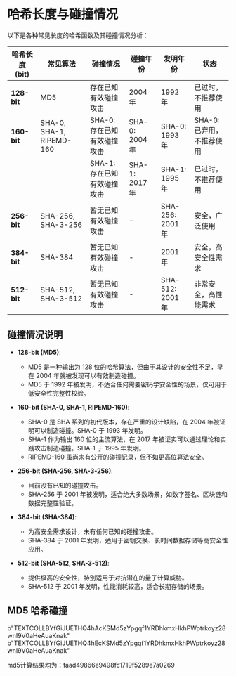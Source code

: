 # 哈希长度与碰撞情况

以下是各种常见长度的哈希函数及其碰撞情况分析：

| 哈希长度 (bit) | 常见算法                 | 碰撞情况                    | 碰撞年份       | 发明年份         | 状态                      |
| -------------- | ------------------------ | --------------------------- | -------------- | ---------------- | ------------------------- |
| **128-bit**    | MD5                      | 存在已知有效碰撞攻击        | 2004 年        | 1992 年          | 已过时，不推荐使用        |
| **160-bit**    | SHA-0, SHA-1, RIPEMD-160 | SHA-0: 存在已知有效碰撞攻击 | SHA-0: 2004 年 | SHA-0: 1993 年   | SHA-0: 已弃用，不推荐使用 |
|                |                          | SHA-1: 存在已知有效碰撞攻击 | SHA-1: 2017 年 | SHA-1: 1995 年   | 已过时，不推荐使用        |
| **256-bit**    | SHA-256, SHA-3-256       | 暂无已知有效碰撞攻击        | -              | SHA-256: 2001 年 | 安全，广泛使用            |
| **384-bit**    | SHA-384                  | 暂无已知有效碰撞攻击        | -              | 2001 年          | 安全，高安全性需求        |
| **512-bit**    | SHA-512, SHA-3-512       | 暂无已知有效碰撞攻击        | -              | SHA-512: 2001 年 | 非常安全，高性能需求      |

## 碰撞情况说明

- **128-bit (MD5)**:
  - MD5 是一种输出为 128 位的哈希算法，但由于其设计的安全性不足，早在 2004 年就被发现可以有效制造碰撞。
  - MD5 于 1992 年被发明，不适合任何需要密码学安全性的场景，仅可用于低安全性完整性校验。

- **160-bit (SHA-0, SHA-1, RIPEMD-160)**:
  - SHA-0 是 SHA 系列的初代版本，存在严重的设计缺陷，在 2004 年被证明可以制造碰撞。SHA-0 于 1993 年发明。
  - SHA-1 作为输出 160 位的主流算法，在 2017 年被证实可以通过理论和实践攻击制造碰撞。SHA-1 于 1995 年发明。
  - RIPEMD-160 虽尚未有公开的碰撞记录，但不如更高位算法安全。

- **256-bit (SHA-256, SHA-3-256)**:
  - 目前没有已知的碰撞攻击。
  - SHA-256 于 2001 年被发明，适合绝大多数场景，如数字签名、区块链和数据完整性验证。

- **384-bit (SHA-384)**:
  - 为高安全需求设计，未有任何已知的碰撞攻击。
  - SHA-384 于 2001 年发明，适用于密钥交换、长时间数据存储等高安全性应用。

- **512-bit (SHA-512, SHA-3-512)**:
  - 提供极高的安全性，特别适用于对抗潜在的量子计算威胁。
  - SHA-512 于 2001 年发明，性能消耗较高，适合长期存储的场景。





## MD5 哈希碰撞



b"TEXTCOLLBYfGiJUETHQ4hAcKSMd5zYpgqf1YRDhkmxHkhPWptrkoyz28wnI9V0aHeAuaKnak" b"TEXTCOLLBYfGiJUETHQ4hEcKSMd5zYpgqf1YRDhkmxHkhPWptrkoyz28wnI9V0aHeAuaKnak" 

md5计算结果均为：faad49866e9498fc1719f5289e7a0269
